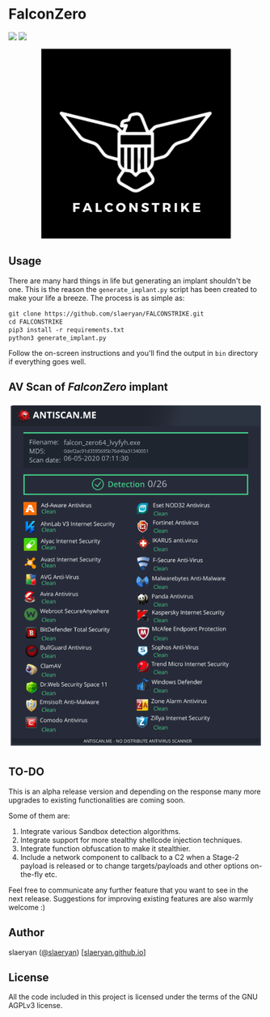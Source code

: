 # FalconZero
[![](https://img.shields.io/badge/Version-1.0-E5A505?style=flat-square)]() [![](https://img.shields.io/badge/Language-C%20%2f%20Python3-E5A505?style=flat-square)]()

<p align="center">
  <img src="FALCONSTRIKE.png">
</p>

## Usage
There are many hard things in life but generating an implant shouldn't be one. This is the reason the `generate_implant.py` script has been created to make your life a breeze.
The process is as simple as:
```
git clone https://github.com/slaeryan/FALCONSTRIKE.git
cd FALCONSTRIKE
pip3 install -r requirements.txt
python3 generate_implant.py
```
Follow the on-screen instructions and you'll find the output in `bin` directory if everything goes well.

## AV Scan of _FalconZero_ implant
![FalconZero v1.0 Antiscan Result](falcon_zero_antiscan.png "FalconZero v1.0 Antiscan Result")

## TO-DO
This is an alpha release version and depending on the response many more upgrades to existing functionalities are coming soon.

Some of them are:

1. Integrate various Sandbox detection algorithms.
1. Integrate support for more stealthy shellcode injection techniques.
1. Integrate function obfuscation to make it stealthier.
1. Include a network component to callback to a C2 when a Stage-2 payload is released or to change targets/payloads and other options on-the-fly etc.

Feel free to communicate any further feature that you want to see in the next release. Suggestions for improving existing features are also warmly welcome :)

## Author
slaeryan ([@slaeryan](https://twitter.com/slaeryan)) [[slaeryan.github.io](https://slaeryan.github.io)]

## License
All the code included in this project is licensed under the terms of the GNU AGPLv3 license.